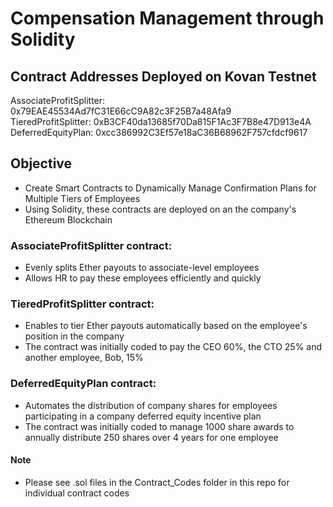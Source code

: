 # Compensation Management through Solidity 

## Contract Addresses Deployed on Kovan Testnet
AssociateProfitSplitter:  0x79EAE45534Ad7fC31E66cC9A82c3F25B7a48Afa9  
TieredProfitSplitter:  0xB3CF40da13685f70Da815F1Ac3F7B8e47D913e4A  
DeferredEquityPlan:  0xcc386992C3Ef57e18aC36B68962F757cfdcf9617

## Objective
* Create Smart Contracts to Dynamically Manage Confirmation Plans for Multiple Tiers of Employees
* Using Solidity, these contracts are deployed on an the company's Ethereum Blockchain

### AssociateProfitSplitter contract:
* Evenly splits Ether payouts to associate-level employees
* Allows HR to pay these employees efficiently and quickly

### TieredProfitSplitter contract:
* Enables to tier Ether payouts automatically based on the employee's position in the company
* The contract was initially coded to pay the CEO 60%, the CTO 25% and another employee, Bob, 15%

### DeferredEquityPlan contract:
* Automates the distribution of company shares for employees participating in a company deferred equity incentive plan
* The contract was initially coded to manage 1000 share awards to annually distribute 250 shares over 4 years for one employee

#### Note
* Please see .sol files in the Contract_Codes folder in this repo for individual contract codes
